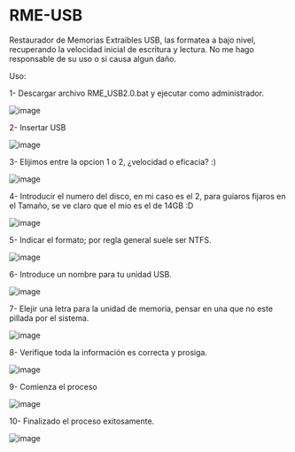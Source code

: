 # RME-USB
Restaurador de Memorias Extraibles USB, las formatea a bajo nivel, recuperando la velocidad inicial de escritura y lectura.
No me hago responsable de su uso o si causa algun daño.

Uso:

1- Descargar archivo RME_USB2.0.bat y ejecutar como administrador.

![image](https://github.com/user-attachments/assets/f9fd604e-3dbe-47a0-8de7-333420f013a8)


2- Insertar USB

![image](https://github.com/user-attachments/assets/ae5a988c-3e76-49bb-9944-2e945cdf5730)


3- Elijimos entre la opcion 1 o 2, ¿velocidad o eficacia? :)

![image](https://github.com/user-attachments/assets/49683c84-ebfe-4aa2-8a25-5a435160097b)


4- Introducir el numero del disco, en mi caso es el 2, para guiaros fijaros en el Tamaño, se ve claro que el mio es el de 14GB :D

![image](https://github.com/user-attachments/assets/916beb62-4bc0-48a2-bd13-efd43ad4f429)


5- Indicar el formato; por regla general suele ser NTFS. 

![image](https://github.com/user-attachments/assets/7397c0e2-0172-41eb-9cf8-02564a60d919)


6- Introduce un nombre para tu unidad USB.

![image](https://github.com/user-attachments/assets/47a61bfa-dc29-4662-9288-6377000a5391)


7- Elejir una letra para la unidad de memoria, pensar en una que no este pillada por el sistema.

![image](https://github.com/user-attachments/assets/12988afe-08d1-48fc-9de5-4abb8f6eab93)


8- Verifique toda la información es correcta y prosiga.

![image](https://github.com/user-attachments/assets/d687f2e0-94fc-4530-bc88-e967a588797c)


9- Comienza el proceso

![image](https://github.com/user-attachments/assets/10857b1d-a8dc-4dce-837e-4340613af839)


10- Finalizado el proceso exitosamente. 

![image](https://github.com/user-attachments/assets/fc4014a9-6398-4411-b49b-feee28da4efd)
